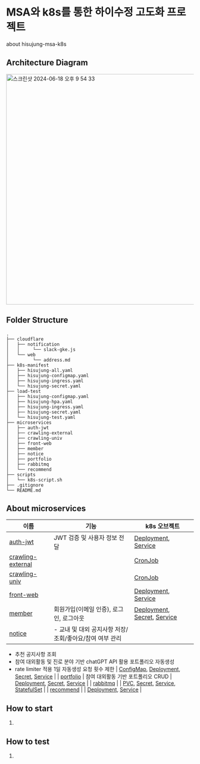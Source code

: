 # MSA와 k8s를 통한 하이수정 고도화 프로젝트
about hisujung-msa-k8s

## Architecture Diagram
<img width="619" alt="스크린샷 2024-06-18 오후 9 54 33" src="https://github.com/hi-sujung/hisujung-msa-k8s/assets/100345983/ff795ff0-68f7-4a73-bb42-f09593655db4">

## Folder Structure
```
.
├── cloudflare
│   ├── notification
│   │     └── slack-gke.js
│   └── web
│         └── address.md
├── k8s-manifest
│   ├── hisujung-all.yaml
│   ├── hisujung-configmap.yaml
│   ├── hisujung-ingress.yaml
│   └── hisujung-secret.yaml
├── load-test
│   ├── hisujung-configmap.yaml
│   ├── hisujung-hpa.yaml
│   ├── hisujung-ingress.yaml
│   ├── hisujung-secret.yaml
│   └── hisujung-test.yaml
├── microservices
│   ├── auth-jwt
│   ├── crawling-external
│   ├── crawling-univ
│   ├── front-web
│   ├── member
│   ├── notice
│   ├── portfolio
│   ├── rabbitmq
│   └── recommend
├── scripts
│   └── k8s-script.sh
├── .gitignore
└── README.md
```

## About microservices
| 이름                 | 기능                                          | k8s 오브젝트                               |
|---------------------|---------------------------------------------|------------------------------------------|
| [auth-jwt](https://github.com/hi-sujung/msa-auth-jwt) | JWT 검증 및 사용자 정보 전달                      | [Deployment](https://github.com/hi-sujung/hisujung-msa-k8s/blob/main/k8s-manifest/auth-jwt/deployment.yaml), [Service](https://github.com/hi-sujung/hisujung-msa-k8s/blob/main/k8s-manifest/auth-jwt/service.yaml) |
| [crawling-external](https://github.com/hi-sujung/msa-crawling-external) |                                             | [CronJob](https://github.com/hi-sujung/hisujung-msa-k8s/blob/main/k8s-manifest/crawling-external/cronjob.yaml) |
| [crawling-univ](https://github.com/hi-sujung/msa-crawling-univ) |                                             | [CronJob](https://github.com/hi-sujung/hisujung-msa-k8s/blob/main/k8s-manifest/crawling-univ/cronjob.yaml) |
| [front-web ](https://github.com/hi-sujung/msa-front-web) |                                             | [Deployment](https://github.com/hi-sujung/hisujung-msa-k8s/blob/main/k8s-manifest/front-web/deployment.yaml), [Service](https://github.com/hi-sujung/hisujung-msa-k8s/blob/main/k8s-manifest/front-web/service.yaml) |
| [member](https://github.com/hi-sujung/msa-member) | 회원가입(이메일 인증), 로그인, 로그아웃                     | [Deployment](https://github.com/hi-sujung/hisujung-msa-k8s/blob/main/k8s-manifest/member/deployment.yaml), [Secret](https://github.com/hi-sujung/hisujung-msa-k8s/blob/main/k8s-manifest/member/secret.yaml), [Service](https://github.com/hi-sujung/hisujung-msa-k8s/blob/main/k8s-manifest/member/service.yaml) |
| [notice](https://github.com/hi-sujung/msa-notice) | - 교내 및 대외 공지사항 저장/조회/좋아요/참여 여부 관리
- 추천 공지사항 조회
- 참여 대외활동 및 진로 분야 기반 chatGPT API 활용 포트폴리오 자동생성
- rate limiter 적용 1일 자동생성 요청 횟수 제한 | [ConfigMap](https://github.com/hi-sujung/hisujung-msa-k8s/blob/main/k8s-manifest/notice/configmap.yaml), [Deployment](https://github.com/hi-sujung/hisujung-msa-k8s/blob/main/k8s-manifest/notice/deployment.yaml), [Secret](https://github.com/hi-sujung/hisujung-msa-k8s/blob/main/k8s-manifest/notice/secret.yaml), [Service](https://github.com/hi-sujung/hisujung-msa-k8s/blob/main/k8s-manifest/notice/service.yaml) |
| [portfolio](https://github.com/hi-sujung/msa-portfolio) |  참여 대외활동 기반 포트폴리오 CRUD                                          | [Deployment](https://github.com/hi-sujung/hisujung-msa-k8s/blob/main/k8s-manifest/portfolio/deployment.yaml), [Secret](https://github.com/hi-sujung/hisujung-msa-k8s/blob/main/k8s-manifest/portfolio/secret.yaml), [Service](https://github.com/hi-sujung/hisujung-msa-k8s/blob/main/k8s-manifest/portfolio/service.yaml) |
| [rabbitmq](https://github.com/hi-sujung/msa-rabbitmq) |                                             | [PVC](https://github.com/hi-sujung/hisujung-msa-k8s/blob/main/k8s-manifest/rabbitmq/pvc.yaml), [Secret](https://github.com/hi-sujung/hisujung-msa-k8s/blob/main/k8s-manifest/rabbitmq/secret.yaml), [Service](https://github.com/hi-sujung/hisujung-msa-k8s/blob/main/k8s-manifest/rabbitmq/service.yaml), [StatefulSet](https://github.com/hi-sujung/hisujung-msa-k8s/blob/main/k8s-manifest/rabbitmq/statefulset.yaml) |
| [recommend](https://github.com/hi-sujung/msa-recommend) |                                             | [Deployment](https://github.com/hi-sujung/hisujung-msa-k8s/blob/main/k8s-manifest/recommend/deployment.yaml), [Service](https://github.com/hi-sujung/hisujung-msa-k8s/blob/main/k8s-manifest/recommend/service.yaml) |


## How to start
1.


## How to test
1. 



